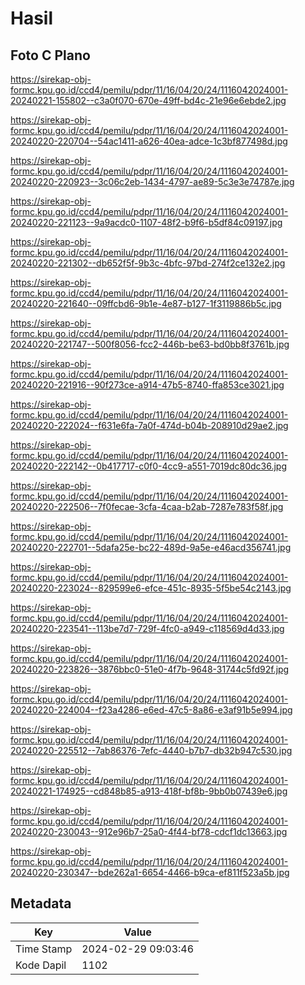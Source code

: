 # Hasil

## Foto C Plano

https://sirekap-obj-formc.kpu.go.id/ccd4/pemilu/pdpr/11/16/04/20/24/1116042024001-20240221-155802--c3a0f070-670e-49ff-bd4c-21e96e6ebde2.jpg

https://sirekap-obj-formc.kpu.go.id/ccd4/pemilu/pdpr/11/16/04/20/24/1116042024001-20240220-220704--54ac1411-a626-40ea-adce-1c3bf877498d.jpg

https://sirekap-obj-formc.kpu.go.id/ccd4/pemilu/pdpr/11/16/04/20/24/1116042024001-20240220-220923--3c06c2eb-1434-4797-ae89-5c3e3e74787e.jpg

https://sirekap-obj-formc.kpu.go.id/ccd4/pemilu/pdpr/11/16/04/20/24/1116042024001-20240220-221123--9a9acdc0-1107-48f2-b9f6-b5df84c09197.jpg

https://sirekap-obj-formc.kpu.go.id/ccd4/pemilu/pdpr/11/16/04/20/24/1116042024001-20240220-221302--db652f5f-9b3c-4bfc-97bd-274f2ce132e2.jpg

https://sirekap-obj-formc.kpu.go.id/ccd4/pemilu/pdpr/11/16/04/20/24/1116042024001-20240220-221640--09ffcbd6-9b1e-4e87-b127-1f3119886b5c.jpg

https://sirekap-obj-formc.kpu.go.id/ccd4/pemilu/pdpr/11/16/04/20/24/1116042024001-20240220-221747--500f8056-fcc2-446b-be63-bd0bb8f3761b.jpg

https://sirekap-obj-formc.kpu.go.id/ccd4/pemilu/pdpr/11/16/04/20/24/1116042024001-20240220-221916--90f273ce-a914-47b5-8740-ffa853ce3021.jpg

https://sirekap-obj-formc.kpu.go.id/ccd4/pemilu/pdpr/11/16/04/20/24/1116042024001-20240220-222024--f631e6fa-7a0f-474d-b04b-208910d29ae2.jpg

https://sirekap-obj-formc.kpu.go.id/ccd4/pemilu/pdpr/11/16/04/20/24/1116042024001-20240220-222142--0b417717-c0f0-4cc9-a551-7019dc80dc36.jpg

https://sirekap-obj-formc.kpu.go.id/ccd4/pemilu/pdpr/11/16/04/20/24/1116042024001-20240220-222506--7f0fecae-3cfa-4caa-b2ab-7287e783f58f.jpg

https://sirekap-obj-formc.kpu.go.id/ccd4/pemilu/pdpr/11/16/04/20/24/1116042024001-20240220-222701--5dafa25e-bc22-489d-9a5e-e46acd356741.jpg

https://sirekap-obj-formc.kpu.go.id/ccd4/pemilu/pdpr/11/16/04/20/24/1116042024001-20240220-223024--829599e6-efce-451c-8935-5f5be54c2143.jpg

https://sirekap-obj-formc.kpu.go.id/ccd4/pemilu/pdpr/11/16/04/20/24/1116042024001-20240220-223541--113be7d7-729f-4fc0-a949-c118569d4d33.jpg

https://sirekap-obj-formc.kpu.go.id/ccd4/pemilu/pdpr/11/16/04/20/24/1116042024001-20240220-223826--3876bbc0-51e0-4f7b-9648-31744c5fd92f.jpg

https://sirekap-obj-formc.kpu.go.id/ccd4/pemilu/pdpr/11/16/04/20/24/1116042024001-20240220-224004--f23a4286-e6ed-47c5-8a86-e3af91b5e994.jpg

https://sirekap-obj-formc.kpu.go.id/ccd4/pemilu/pdpr/11/16/04/20/24/1116042024001-20240220-225512--7ab86376-7efc-4440-b7b7-db32b947c530.jpg

https://sirekap-obj-formc.kpu.go.id/ccd4/pemilu/pdpr/11/16/04/20/24/1116042024001-20240221-174925--cd848b85-a913-418f-bf8b-9bb0b07439e6.jpg

https://sirekap-obj-formc.kpu.go.id/ccd4/pemilu/pdpr/11/16/04/20/24/1116042024001-20240220-230043--912e96b7-25a0-4f44-bf78-cdcf1dc13663.jpg

https://sirekap-obj-formc.kpu.go.id/ccd4/pemilu/pdpr/11/16/04/20/24/1116042024001-20240220-230347--bde262a1-6654-4466-b9ca-ef811f523a5b.jpg


## Metadata

| Key        | Value               |
| ---------- | ------------------- |
| Time Stamp | 2024-02-29 09:03:46 |
| Kode Dapil | 1102                |



